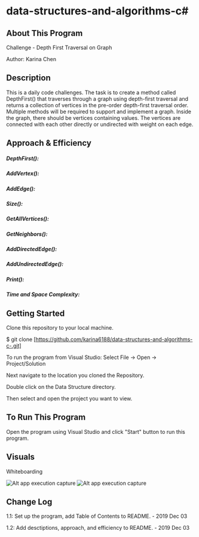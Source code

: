 # data-structures-and-algorithms-c#

## About This Program
Challenge - Depth First Traversal on Graph

Author: Karina Chen

## Description
This is a daily code challenges. The task is to create a method called DepthFirst() that traverses through a graph using depth-first traversal and returns a collection of vertices in the pre-order depth-first traversal order. Multiple methods will be required to support and implement a graph. Inside the graph, there should be vertices containing values. The vertices are connected with each other directly or undirected with weight on each edge.
 
## Approach & Efficiency
##### DepthFirst():


##### AddVertex():


##### AddEdge():


##### Size():


##### GetAllVertices():


##### GetNeighbors():


##### AddDirectedEdge():


##### AddUndirectedEdge():


##### Print():


##### Time and Space Complexity:



## Getting Started
Clone this repository to your local machine.

$ git clone [https://github.com/karina6188/data-structures-and-algorithms-c-.git]

To run the program from Visual Studio:
Select File -> Open -> Project/Solution

Next navigate to the location you cloned the Repository.

Double click on the Data Structure directory.

Then select and open the project you want to view.

## To Run This Program
Open the program using Visual Studio and click "Start" button to run this program.

## Visuals

Whiteboarding

![Alt app execution capture](/Assets/code38_1.jpg)
![Alt app execution capture](/Assets/code38_2.jpg)

## Change Log

1.1: Set up the program, add Table of Contents to README. - 2019 Dec 03

1.2: Add desctiptions, approach, and efficiency to README. - 2019 Dec 03